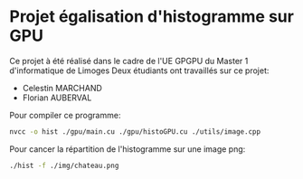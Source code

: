# Projet égalisation d'histogramme sur GPU
Ce projet à été réalisé dans le cadre de l'UE GPGPU du Master 1 d'informatique de Limoges
Deux étudiants ont travaillés sur ce projet:
- Celestin MARCHAND
- Florian AUBERVAL


Pour compiler ce programme:
```sh
nvcc -o hist ./gpu/main.cu ./gpu/histoGPU.cu ./utils/image.cpp
```
Pour cancer la répartition de l'histogramme sur une image png:
```sh
./hist -f ./img/chateau.png
```